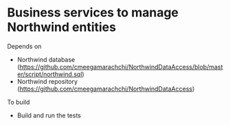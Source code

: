 # Business services to manage Northwind entities

Depends on

- Northwind database (https://github.com/cmeegamarachchi/NorthwindDataAccess/blob/master/script/northwind.sql)
- Northwind repository (https://github.com/cmeegamarachchi/NorthwindDataAccess)

To build

- Build and run the tests